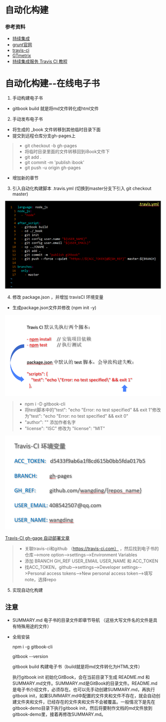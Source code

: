 # 自动化构建

### 参考资料

- [持续集成](https://baike.baidu.com/item/%E6%8C%81%E7%BB%AD%E9%9B%86%E6%88%90/6250744)
- [grunt官网](https://www.gruntjs.net/)
- [travis-ci](https://travis-ci.org/)
- [GTmetrix](https://gtmetrix.com/)
- [持续集成服务 Travis CI 教程](http://www.ruanyifeng.com/blog/2017/12/travis_ci_tutorial.html)

# 自动化构建--在线电子书

1. 手动构建电子书
- gitbook build 就是将md文件转化成html文件

2. 手动发布电子书
- 将生成的 _book 文件转移到其他临时目录下面
- 提交到远程仓库分支gh-pages上
> - git checkout -b gh-pages
> - 将临时目录里面的文件转移回到iBook文件下
> - git add .
> - git commit -m 'publish ibook'
> - git push -u origin gh-pages
- 增加新的章节

3. 引入自动化构建脚本 .travis.yml (切换到master分支下引入 git checkout master)

![travis.yml](../image/travis.png)

4. 修改 package.json ，并增加 travisCI 环境变量
- 生成package.json文件并修改 (npm init -y)

![travis-ci](../image/travis-ci(2).png)

> - npm i -D gitbook-cli
> - 将test脚本中的"test": "echo \"Error: no test specified\" && exit 1"修改为"test": "echo \"Error: no test specified\" && exit 0"
> - "author": "" 添加作者名字
> - "license": "ISC" 修改为 "license": "MIT"

![travis-ci](../image/travis-ci(1).png)

[Travis-CI gh-gage 自动部署文章](https://segmentfault.com/a/1190000015274243)

> - 关联travis-ci和github （https://travis-ci.com） ，然后找到电子书的仓库-->more option-->settings-->Environment Variables
> - 添加 BRANCH GH_REF USER_EMAIL USER_NAME 和 ACC_TOKEN
> - 找ACC_TOKEN，github-->settings-->Developer settings-->Personal access tokens-->New personal access token-->填写note，选择repo

5. 实现自动化构建

## 注意
- SUMMARY.md 电子书的目录文件即章节导航  （这些大写文件名的文件是具有特殊用途的文件）
- 全局安装 

    npm i -g gitbook-cli
    
    gitbook --version

    gitbook build 构建电子书（build就是将md文件转化为HTML文件）

    执行gitbook init 初始化GitBook，会在当前目录下生成 README.md 和 SUMMARY.md文件。SUMMARY.md是GitBook的目录文件。README.md是电子书介绍文件，必须存在。也可以先手动创建SUMMARY.md，再执行gitbook init，如果SUMMARY.md中配置的文件夹和文件不存在，就会自动创建文件夹和文件，已经存在的文件夹和文件不会被覆盖。一般情况下是先在gitbook-demo目录下执行gitbook init，然后将要制作文档的md文件放到gitbook-demo里，接着再修改SUMMARY.md。